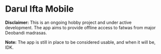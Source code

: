 # Darul Ifta Mobile

**Disclaimer:** This is an ongoing hobby project and under active development. The app aims to
provide offline access to fatwas from major Deobandi madrasas.

**Note:** The app is still in place to be considered usable, and when it will be, IDK.
